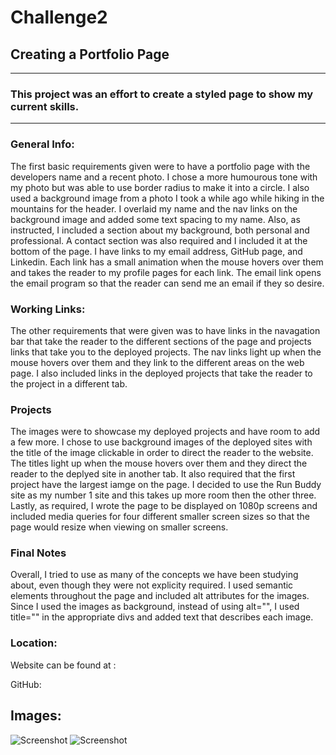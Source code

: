 # Challenge2
## Creating a Portfolio Page #
---
### This project was an effort to create a styled page to show my current skills.
---
### **General Info:**
The first basic requirements given were to have a portfolio page with the developers name and a recent photo. I chose a more humourous tone with my photo but was able to use border radius to make it into a circle. I also used a background image from a photo I took a while ago while hiking in the mountains for the header. I overlaid my name and the nav links on the background image and added some text spacing to my name. Also, as instructed, I included a section about my background, both personal and professional. A contact section was also required and I included it at the bottom of the page. I have links to my email address, GitHub page, and Linkedin. Each link has a small animation when the mouse hovers over them and takes the reader to my profile pages for each link. The email link opens the email program so that the reader can send me an email if they so desire.

### **Working Links:**
The other requirements that were given was to have links in the navagation bar that take the reader to the different sections of the page and projects links that take you to the deployed projects. The nav links light up when the mouse hovers over them and they link to the different areas on the web page. I also included links in the deployed projects that take the reader to the project in a different tab. 

### **Projects**
The images were to showcase my deployed projects and have room to add a few more. I chose to use background images of the deployed sites with the title of the image clickable in order to direct the reader to the website. The titles light up when the mouse hovers over them and they direct the reader to the deplyed site in another tab. It also required that the first project have the largest iamge on the page. I decided to use the Run Buddy site as my number 1 site and this takes up more room then the other three. Lastly, as required, I wrote the page to be displayed on 1080p screens and included media queries for four different smaller screen sizes so that the page would resize when viewing on smaller screens.

### **Final Notes**
Overall, I tried to use as many of the concepts we have been studying about, even though they were not explicity required. I used semantic elements throughout the page and included alt attributes for the images. Since I used the images as background, instead of using alt="", I used title="" in the appropriate divs and added text that describes each image.

### **Location:**
Website can be found at :

GitHub: 

## **Images:**
![Screenshot](assets/images/page-1.PNG)
![Screenshot](assets/images/page-2.PNG)